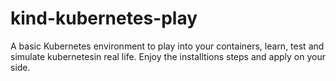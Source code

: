 # kind-kubernetes-play
A basic Kubernetes environment to play into your containers, learn, test and simulate kubernetesin real life. Enjoy the installtions steps and apply on your side.
